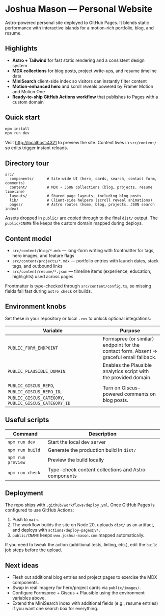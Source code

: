 # Joshua Mason — Personal Website

Astro-powered personal site deployed to GitHub Pages. It blends static performance with interactive islands for a motion-rich portfolio, blog, and resume.

## Highlights
- **Astro + Tailwind** for fast static rendering and a consistent design system
- **MDX collections** for blog posts, project write-ups, and resume timeline data
- **MiniSearch** client-side index so visitors can instantly filter content
- **Motion-enhanced hero** and scroll reveals powered by Framer Motion and Motion One
- **Ready-to-ship GitHub Actions workflow** that publishes to Pages with a custom domain

## Quick start
```bash
npm install
npm run dev
```
Visit [http://localhost:4321](http://localhost:4321) to preview the site. Content lives in `src/content/` so edits trigger instant reloads.

## Directory tour
```
src/
  components/      # Site-wide UI (hero, cards, search, contact form, comments)
  content/         # MDX + JSON collections (blog, projects, resume timeline)
  layouts/         # Shared page layouts, including blog posts
  lib/             # Client-side helpers (scroll reveal animations)
  pages/           # Astro routes (home, blog, projects, JSON search index)
```
Assets dropped in `public/` are copied through to the final `dist/` output. The `public/CNAME` file keeps the custom domain mapped during deploys.

## Content model
- `src/content/blog/*.mdx` — long-form writing with frontmatter for tags, hero images, and feature flags
- `src/content/projects/*.mdx` — portfolio entries with launch dates, stack tags, and outbound links
- `src/content/resume/*.json` — timeline items (experience, education, highlights) used across pages

Frontmatter is type-checked through `src/content/config.ts`, so missing fields fail fast during `astro check` or builds.

## Environment knobs
Set these in your repository or local `.env` to unlock optional integrations:

| Variable | Purpose |
| --- | --- |
| `PUBLIC_FORM_ENDPOINT` | Formspree (or similar) endpoint for the contact form. Absent ⇒ graceful email fallback. |
| `PUBLIC_PLAUSIBLE_DOMAIN` | Enables the Plausible analytics script with the provided domain. |
| `PUBLIC_GISCUS_REPO`, `PUBLIC_GISCUS_REPO_ID`, `PUBLIC_GISCUS_CATEGORY`, `PUBLIC_GISCUS_CATEGORY_ID` | Turn on Giscus-powered comments on blog posts. |

## Useful scripts
| Command | Description |
| --- | --- |
| `npm run dev` | Start the local dev server |
| `npm run build` | Generate the production build in `dist/` |
| `npm run preview` | Preview the build locally |
| `npm run check` | Type-check content collections and Astro components |

## Deployment
The repo ships with `.github/workflows/deploy.yml`. Once GitHub Pages is configured to use GitHub Actions:
1. Push to `main`.
2. The workflow builds the site on Node 20, uploads `dist/` as an artifact, and deploys with `actions/deploy-pages@v4`.
3. `public/CNAME` keeps `www.joshua-mason.com` mapped automatically.

If you need to tweak the action (additional tests, linting, etc.), edit the `build` job steps before the upload.

## Next ideas
- Flesh out additional blog entries and project pages to exercise the MDX components.
- Swap in real imagery for hero/project cards via `public/images/`.
- Configure Formspree + Giscus + Plausible using the environment variables above.
- Extend the MiniSearch index with additional fields (e.g., resume entries) if you want one search box for everything.

